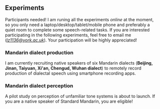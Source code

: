 ## Experiments

Participants needed! I am runing all the experiments *online* at the moment, so you only need a laptop/desktop/tablet/mobile phone and preferably a quiet room to complete some speech-related tasks. If you are interested participating in the following experiments, feel free to email me (*lz1136@york.ac.uk*). Your participation will be highly appreciated!

### Mandarin dialect production

I am currently recruiting native speakers of six Mandarin dialects (**Beijing, Jinan, Taiyuan, Xi'an, Chengud, Wuhan dialect**) to remotely record production of dialectal speech using smartphone recording apps. 


### Mandarin dialect perception

A pilot study on perception of unfamiliar tone systems is about to launch. If you are a native speaker of Standard Mandarin, you are eligible!

